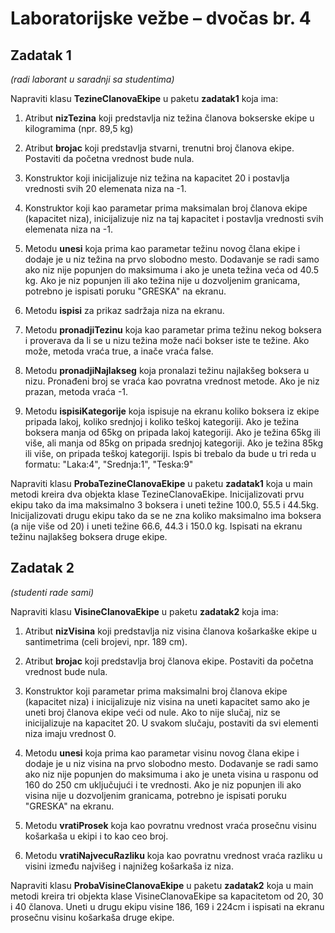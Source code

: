 # Laboratorijske vežbe – dvočas br. 4

## Zadatak 1
*(radi laborant u saradnji sa studentima)*


Napraviti klasu **TezineClanovaEkipe** u paketu **zadatak1** koja ima:

1. Atribut **nizTezina** koji predstavlja niz težina članova bokserske ekipe u kilogramima (npr. 89,5 kg)

2. Atribut **brojac** koji predstavlja stvarni, trenutni broj članova ekipe. Postaviti da početna vrednost bude nula.

3. Konstruktor koji inicijalizuje niz težina na kapacitet 20 i postavlja vrednosti svih 20 elemenata niza na -1.

3. Konstruktor koji kao parametar prima maksimalan broj članova ekipe (kapacitet niza), inicijalizuje niz na taj kapacitet i postavlja vrednosti svih elemenata niza na -1.

4. Metodu **unesi** koja prima kao parametar težinu novog člana ekipe i dodaje je u niz težina na prvo slobodno mesto. Dodavanje se radi samo ako niz nije popunjen do maksimuma i ako je uneta težina veća od 40.5 kg. Ako je niz popunjen ili ako težina nije u dozvoljenim granicama, potrebno je ispisati poruku "GRESKA" na ekranu.

5. Metodu **ispisi** za prikaz sadržaja niza na ekranu.

6. Metodu **pronadjiTezinu** koja kao parametar prima težinu nekog boksera i proverava da li se u nizu težina može naći bokser iste te težine. Ako može, metoda vraća true, a inače vraća false.

7. Metodu **pronadjiNajlakseg** koja pronalazi težinu najlakšeg boksera u nizu. Pronađeni broj se vraća kao povratna vrednost metode. Ako je niz prazan, metoda vraća -1.

8. Metodu **ispisiKategorije** koja ispisuje na ekranu koliko boksera iz ekipe pripada lakoj, koliko srednjoj i koliko teškoj kategoriji. Ako je težina boksera manja od 65kg on pripada lakoj kategoriji. Ako je težina 65kg ili više, ali manja od 85kg on pripada srednjoj kategoriji. Ako je težina 85kg ili više, on pripada teškoj kategoriji. Ispis bi trebalo da bude u tri reda u formatu: "Laka:4", "Srednja:1", "Teska:9"

Napraviti klasu **ProbaTezineClanovaEkipe** u paketu **zadatak1** koja u main metodi kreira dva objekta klase TezineClanovaEkipe. Inicijalizovati prvu ekipu tako da ima maksimalno 3 boksera i uneti težine 100.0, 55.5 i 44.5kg. Inicijalizovati drugu ekipu tako da se ne zna koliko maksimalno ima boksera (a nije više od 20) i uneti težine 66.6, 44.3 i 150.0 kg. Ispisati na ekranu težinu najlakšeg boksera druge ekipe.


## Zadatak 2
*(studenti rade sami)*

Napraviti klasu **VisineClanovaEkipe** u paketu **zadatak2** koja ima:

1. Atribut **nizVisina** koji predstavlja niz visina članova košarkaške ekipe u santimetrima (celi brojevi, npr. 189 cm). 

2. Atribut **brojac** koji predstavlja broj članova ekipe. Postaviti da početna vrednost bude nula.

3. Konstruktor koji parametar prima maksimalni broj članova ekipe (kapacitet niza) i inicijalizuje niz visina na uneti kapacitet samo ako je uneti broj članova ekipe veći od nule. Ako to nije slučaj, niz se inicijalizuje na kapacitet 20. U  svakom slučaju, postaviti da svi elementi niza imaju vrednost 0.

4. Metodu **unesi** koja prima kao parametar visinu novog člana ekipe i dodaje je u niz visina na prvo slobodno mesto. Dodavanje se radi samo ako niz nije popunjen do maksimuma i ako je uneta visina u rasponu od 160 do 250 cm uključujući i te vrednosti. Ako je niz popunjen ili ako visina nije u dozvoljenim granicama, potrebno je ispisati poruku "GRESKA" na ekranu.

5. Metodu **vratiProsek** koja kao povratnu vrednost vraća prosečnu visinu košarkaša u ekipi i to kao ceo broj.

6. Metodu **vratiNajvecuRazliku** koja kao povratnu vrednost vraća razliku u visini između najvišeg i najnižeg košarkaša iz niza.

Napraviti klasu **ProbaVisineClanovaEkipe** u paketu **zadatak2** koja u main metodi kreira tri objekta klase VisineClanovaEkipe sa kapacitetom od 20, 30 i 40 članova. Uneti u drugu ekipu visine 186, 169 i 224cm i ispisati na ekranu prosečnu visinu košarkaša druge ekipe.
